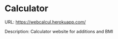 # Calculator

URL: https://webcalcul.herokuapp.com/

Description: Calculator website for additions and BMI
